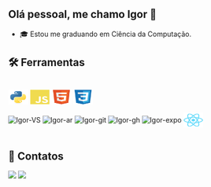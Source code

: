 ## Olá pessoal, me chamo Igor 👋

- 🎓 Estou me graduando em Ciência da Computação.

## 🛠️ Ferramentas
<div style="display: inline_block"><br>
  <img align="center" alt="Rafa-Python" height="30" width="40" src="https://raw.githubusercontent.com/devicons/devicon/master/icons/python/python-original.svg">
  <img align="center" alt="Rafa-Js" height="30" width="40" src="https://raw.githubusercontent.com/devicons/devicon/master/icons/javascript/javascript-plain.svg">
  <img align="center" alt="Rafa-HTML" height="30" width="40" src="https://raw.githubusercontent.com/devicons/devicon/master/icons/html5/html5-original.svg">
  <img align="center" alt="Rafa-CSS" height="30" width="40" src="https://raw.githubusercontent.com/devicons/devicon/master/icons/css3/css3-original.svg">
  
</div>
<br>
<div>
  <img align='center' alt="Igor-VS" height='30' width='30' src ='https://img.icons8.com/?size=100&id=9OGIyU8hrxW5&format=png&color=000000'>
  <img align='center' alt="Igor-ar" height='30' width='30' src ='https://img.icons8.com/?size=100&id=13444&format=png&color=000000'>
  <img align='center' alt="Igor-git" height='30' width='30' src ='https://img.icons8.com/?size=100&id=20906&format=png&color=000000'>
  <img align='center' alt="Igor-gh" height='30' width='30' src ='https://img.icons8.com/?size=100&id=62856&format=png&color=000000'>
  <img align='center' alt="Igor-expo" height='30' width='30' src ='https://img.icons8.com/?size=100&id=7ImWFDcPfSlz&format=png&color=000000'>
  <img align="center" alt="Rafa-React" height="30" width="40" src="https://raw.githubusercontent.com/devicons/devicon/master/icons/react/react-original.svg">
</div>
<br>

## 📱 Contatos
<div> 
  <a href="https://www.instagram.com/igorcoutoo_/" target="_blank"><img src="https://img.shields.io/badge/-Instagram-%23E4405F?style=for-the-badge&logo=instagram&logoColor=white" target="_blank"></a>
  <a href="https://www.linkedin.com/in/igor-andrade-3520b1303/" target="_blank"><img src="https://img.shields.io/badge/-LinkedIn-%230077B5?style=for-the-badge&logo=linkedin&logoColor=white" target="_blank"></a> 
</div>

